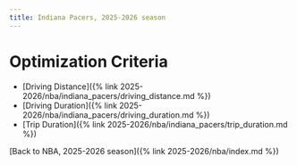 ```yaml
---
title: Indiana Pacers, 2025-2026 season
---
```


# Optimization Criteria
- [Driving Distance]({% link 2025-2026/nba/indiana_pacers/driving_distance.md %})
- [Driving Duration]({% link 2025-2026/nba/indiana_pacers/driving_duration.md %})
- [Trip Duration]({% link 2025-2026/nba/indiana_pacers/trip_duration.md %})

[Back to NBA, 2025-2026 season]({% link 2025-2026/nba/index.md %})
